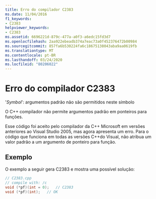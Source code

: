 ```yaml
---
title: Erro do compilador C2383
ms.date: 11/04/2016
f1_keywords:
- C2383
helpviewer_keywords:
- C2383
ms.assetid: 6696221d-879c-477a-a0f3-a6edc15fd3d7
ms.openlocfilehash: 2aa922ebeadb374a7eac73a0f452376472b00984
ms.sourcegitcommit: 857fa6b530224fa6c18675138043aba9aa0619fb
ms.translationtype: MT
ms.contentlocale: pt-BR
ms.lasthandoff: 03/24/2020
ms.locfileid: "80206022"
---
```

# <a name="compiler-error-c2383"></a>Erro do compilador C2383

'*Symbol*': argumentos padrão não são permitidos neste símbolo

O C++ compilador não permite argumentos padrão em ponteiros para funções.

Esse código foi aceito pelo compilador da C++ Microsoft em versões anteriores ao Visual Studio 2005, mas agora apresenta um erro. Para o código que funciona em todas as versões C++do Visual, não atribua um valor padrão a um argumento de ponteiro para função.

## <a name="example"></a>Exemplo

O exemplo a seguir gera C2383 e mostra uma possível solução:

```cpp
// C2383.cpp
// compile with: /c
void (*pf)(int = 0);   // C2383
void (*pf)(int);   // OK
```
